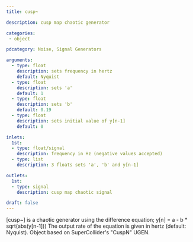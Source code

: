 ```yaml
---
title: cusp~

description: cusp map chaotic generator

categories:
 - object

pdcategory: Noise, Signal Generators

arguments:
  - type: float
    description: sets frequency in hertz
    default: Nyquist
  - type: float
    description: sets 'a'
    default: 1
  - type: float
    description: sets 'b'
    default: 0.19
  - type: float
    description: sets initial value of y[n-1]
    default: 0

inlets:
  1st:
  - type: float/signal
    description: frequency in Hz (negative values accepted)
  - type: list
    description: 3 floats sets 'a', 'b' and y[n-1]

outlets:
  1st:
  - type: signal
    description: cusp map chaotic signal

draft: false
---
```


[cusp~] is a chaotic generator using the difference equation;
y[n] = a - b * sqrt(abs(y[n-1]))
The output rate of the equation is given in hertz (default: Nyquist).
Object based on SuperCollider's "CuspN" UGEN.
